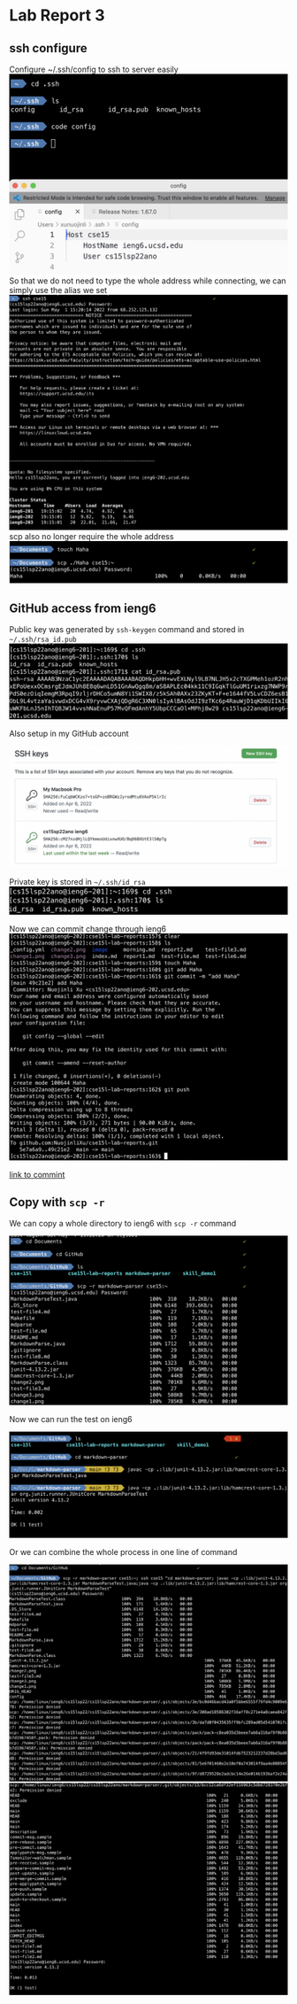 # Lab Report 3
## ssh configure
Configure ~/.ssh/config to ssh to server easily
![](/report3-image/ssh_config.png)
So that we do not need to type the whole address while connecting, we can simply use the alias we set
![](/report3-image/ssh_connect.png)
scp also no longer require the whole address
![](/report3-image/scp_alias.png)

## GitHub access from ieng6
Public key was generated by `ssh-keygen` command and stored in `~/.ssh/rsa_id.pub` 
![](/report3-image/ssh-key.png)

Also setup in my GitHub account

![](/report3-image/public_key.png)

Private key is stored in `~/.ssh/id_rsa`
![](/report3-image/private_key.png)

Now we can commit change through ieng6
![](/report3-image/commit_git.png)

[link to commint](https://github.com/NuojinliXu/cse15l-lab-reports/blob/main/Haha)

## Copy with `scp -r`
We can copy a whole directory to ieng6 with `scp -r` command

![](/report3-image/scp-r.png)

Now we can run the test on ieng6

![](/report3-image/run.png)

Or we can combine the whole process in one line of command

![](/report3-image/combined1.png)
![](/report3-image/combined2.png)